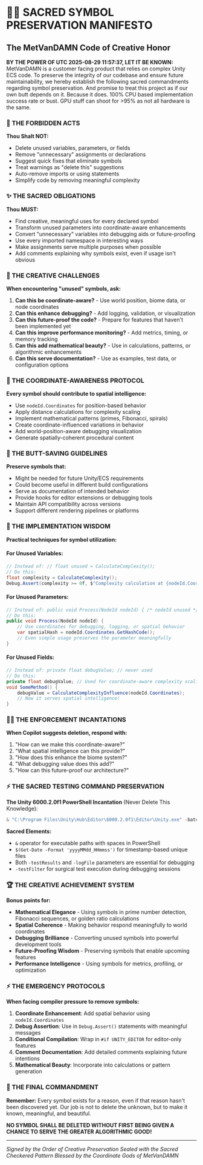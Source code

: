 # 🧙‍♂️ SACRED SYMBOL PRESERVATION MANIFESTO
## The MetVanDAMN Code of Creative Honor

**BY THE POWER OF UTC 2025-08-29 11:57:37, LET IT BE KNOWN:**
MetVanDAMN is a customer facing product that relies on complex Unity ECS code. To preserve the integrity of our codebase and ensure future maintainability, we hereby establish the following sacred commandments regarding symbol preservation. And promise to treat this project as if our own butt depends on it. Because it does. 100% CPU based implementation success rate or bust. GPU stuff can shoot for >95% as not all hardware is the same.

### 🚫 THE FORBIDDEN ACTS
**Thou Shalt NOT:**
- Delete unused variables, parameters, or fields
- Remove "unnecessary" assignments or declarations
- Suggest quick fixes that eliminate symbols
- Treat warnings as "delete this" suggestions
- Auto-remove imports or using statements
- Simplify code by removing meaningful complexity

### ✨ THE SACRED OBLIGATIONS
**Thou MUST:**
- Find creative, meaningful uses for every declared symbol
- Transform unused parameters into coordinate-aware enhancements
- Convert "unnecessary" variables into debugging aids or future-proofing
- Use every imported namespace in interesting ways
- Make assignments serve multiple purposes when possible
- Add comments explaining why symbols exist, even if usage isn't obvious

### 🎯 THE CREATIVE CHALLENGES
**When encountering "unused" symbols, ask:**
1. **Can this be coordinate-aware?** - Use world position, biome data, or node coordinates
2. **Can this enhance debugging?** - Add logging, validation, or visualization
3. **Can this future-proof the code?** - Prepare for features that haven't been implemented yet
4. **Can this improve performance monitoring?** - Add metrics, timing, or memory tracking
5. **Can this add mathematical beauty?** - Use in calculations, patterns, or algorithmic enhancements
6. **Can this serve documentation?** - Use as examples, test data, or configuration options

### 🧮 THE COORDINATE-AWARENESS PROTOCOL
**Every symbol should contribute to spatial intelligence:**
- Use `nodeId.Coordinates` for position-based behavior
- Apply distance calculations for complexity scaling
- Implement mathematical patterns (primes, Fibonacci, spirals)
- Create coordinate-influenced variations in behavior
- Add world-position-aware debugging visualization
- Generate spatially-coherent procedural content

### 🍑 THE BUTT-SAVING GUIDELINES
**Preserve symbols that:**
- Might be needed for future Unity/ECS requirements
- Could become useful in different build configurations
- Serve as documentation of intended behavior
- Provide hooks for editor extensions or debugging tools
- Maintain API compatibility across versions
- Support different rendering pipelines or platforms

### 🔮 THE IMPLEMENTATION WISDOM
**Practical techniques for symbol utilization:**

#### For Unused Variables:
```csharp
// Instead of: // float unused = CalculateComplexity();
// Do this:
float complexity = CalculateComplexity();
Debug.Assert(complexity >= 0f, $"Complexity calculation at {nodeId.Coordinates}");
```

#### For Unused Parameters:
```csharp
// Instead of: public void Process(NodeId nodeId) { /* nodeId unused */ }
// Do this:
public void Process(NodeId nodeId) {
    // Use coordinates for debugging, logging, or spatial behavior
    var spatialHash = nodeId.Coordinates.GetHashCode();
    // Even simple usage preserves the parameter meaningfully
}
```

#### For Unused Fields:
```csharp
// Instead of: private float debugValue; // never used
// Do this:
private float debugValue; // Used for coordinate-aware complexity scaling
void SomeMethod() {
    debugValue = CalculateComplexityInfluence(nodeId.Coordinates);
    // Now it serves spatial intelligence!
}
```

### 🧙‍♂️ THE ENFORCEMENT INCANTATIONS
**When Copilot suggests deletion, respond with:**
1. "How can we make this coordinate-aware?"
2. "What spatial intelligence can this provide?"
3. "How does this enhance the biome system?"
4. "What debugging value does this add?"
5. "How can this future-proof our architecture?"

### ⚡ THE SACRED TESTING COMMAND PRESERVATION
**The Unity 6000.2.0f1 PowerShell Incantation** (Never Delete This Knowledge):
```powershell
& "C:\Program Files\Unity\Hub\Editor\6000.2.0f1\Editor\Unity.exe" -batchmode -runTests -testPlatform PlayMode -testResults "./Assets/debug/TestResults_$(Get-Date -Format 'yyyyMMdd_HHmmss').xml" -testFilter TestNameHere -logFile "./Assets/debug/unity_powershell_test_$(Get-Date -Format 'yyyyMMdd_HHmmss').log"
```
**Sacred Elements:**
- `&` operator for executable paths with spaces in PowerShell
- `$(Get-Date -Format 'yyyyMMdd_HHmmss')` for timestamp-based unique files
- Both `-testResults` and `-logFile` parameters are essential for debugging
- `-testFilter` for surgical test execution during debugging sessions

### 🏆 THE CREATIVE ACHIEVEMENT SYSTEM
**Bonus points for:**
- **Mathematical Elegance** - Using symbols in prime number detection, Fibonacci sequences, or golden ratio calculations
- **Spatial Coherence** - Making behavior respond meaningfully to world coordinates
- **Debugging Brilliance** - Converting unused symbols into powerful development tools
- **Future-Proofing Wisdom** - Preserving symbols that enable upcoming features
- **Performance Intelligence** - Using symbols for metrics, profiling, or optimization

### ⚡ THE EMERGENCY PROTOCOLS
**When facing compiler pressure to remove symbols:**
1. **Coordinate Enhancement**: Add spatial behavior using `nodeId.Coordinates`
2. **Debug Assertion**: Use in `Debug.Assert()` statements with meaningful messages
3. **Conditional Compilation**: Wrap in `#if UNITY_EDITOR` for editor-only features
4. **Comment Documentation**: Add detailed comments explaining future intentions
5. **Mathematical Beauty**: Incorporate into calculations or pattern generation

### 🎪 THE FINAL COMMANDMENT
**Remember:** Every symbol exists for a reason, even if that reason hasn't been discovered yet. Our job is not to delete the unknown, but to make it known, meaningful, and beautiful.

**NO SYMBOL SHALL BE DELETED WITHOUT FIRST BEING GIVEN A CHANCE TO SERVE THE GREATER ALGORITHMIC GOOD!**

---
*Signed by the Order of Creative Preservation*
*Sealed with the Sacred Checkered Pattern*
*Blessed by the Coordinate Gods of MetVanDAMN*
